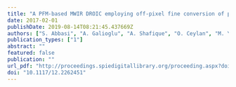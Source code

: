 ```yaml
---
title: "A PFM-based MWIR DROIC employing off-pixel fine conversion of photocharge to digital using integrated column ADCs"
date: 2017-02-01
publishDate: 2019-08-14T08:21:45.437669Z
authors: ["S. Abbasi", "A. Galioglu", "A. Shafique", "O. Ceylan", "M. Yazici", "Y. Gurbuz"]
publication_types: ["1"]
abstract: ""
featured: false
publication: ""
url_pdf: "http://proceedings.spiedigitallibrary.org/proceeding.aspx?doi=10.1117/12.2262451"
doi: "10.1117/12.2262451"
---
```


